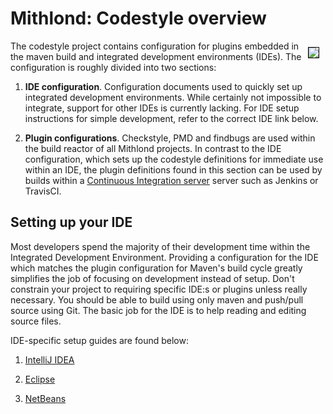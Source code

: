 # Mithlond: Codestyle overview

<img src="images/codestyleStructure.png" style="float:right; margin:10px; border: 1px solid black;" />
The codestyle project contains configuration for plugins embedded in the maven build and integrated 
development environments (IDEs). The configuration is roughly divided into two sections:

1. **IDE configuration**. Configuration documents used to quickly set up integrated development environments.
    While certainly not impossible to integrate, support for other IDEs is currently lacking. 
    For IDE setup instructions for simple development, refer to the correct IDE link below.

2. **Plugin configurations**. Checkstyle, PMD and findbugs are used within the build reactor of all Mithlond
    projects. In contrast to the IDE configuration, which sets up the codestyle definitions for immediate use 
    within an IDE, the plugin definitions found in this section can be used by builds within a 
    [Continuous Integration server](http://en.wikipedia.org/wiki/Continuous_integration) server such as Jenkins
    or TravisCI.

## Setting up your IDE

Most developers spend the majority of their development time within the Integrated Development Environment. 
Providing a configuration for the IDE which matches the plugin configuration for Maven's build cycle greatly 
simplifies the job of focusing on development instead of setup. 
Don't constrain your project to requiring specific IDE:s or plugins unless really necessary. 
You should be able to build using only maven and push/pull source using Git.
The basic job for the IDE is to help reading and editing source files.

IDE-specific setup guides are found below:

1. [IntelliJ IDEA](ides/idea.html)

2. [Eclipse](ides/eclipse.html)

3. [NetBeans](ides/netbeans.html)
